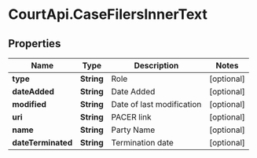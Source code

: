# CourtApi.CaseFilersInnerText

## Properties
Name | Type | Description | Notes
------------ | ------------- | ------------- | -------------
**type** | **String** | Role | [optional] 
**dateAdded** | **String** | Date Added | [optional] 
**modified** | **String** | Date of last modification | [optional] 
**uri** | **String** | PACER link | [optional] 
**name** | **String** | Party Name | [optional] 
**dateTerminated** | **String** | Termination date | [optional] 


